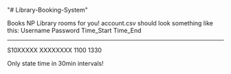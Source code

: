 "# Library-Booking-System" 

Books NP Library rooms for you!
account.csv should look something like this:
Username Password Time_Start Time_End
-------- -------- ---------- --------
S10XXXXX XXXXXXXX 1100       1330

Only state time in 30min intervals!